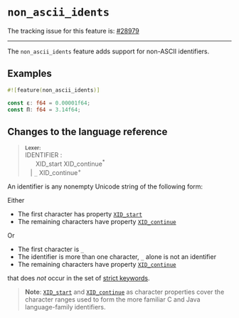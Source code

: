 # `non_ascii_idents`

The tracking issue for this feature is: [#28979]

[#28979]: https://github.com/rust-lang/rust/issues/28979

------------------------

The `non_ascii_idents` feature adds support for non-ASCII identifiers.

## Examples

```rust
#![feature(non_ascii_idents)]

const ε: f64 = 0.00001f64;
const Π: f64 = 3.14f64;
```

## Changes to the language reference

> **<sup>Lexer:<sup>**  
> IDENTIFIER :  
> &nbsp;&nbsp; &nbsp;&nbsp; XID_start XID_continue<sup>\*</sup>  
> &nbsp;&nbsp; | `_` XID_continue<sup>+</sup>  

An identifier is any nonempty Unicode string of the following form:

Either

   * The first character has property [`XID_start`]
   * The remaining characters have property [`XID_continue`]

Or

   * The first character is `_`
   * The identifier is more than one character, `_` alone is not an identifier
   * The remaining characters have property [`XID_continue`]

that does _not_ occur in the set of [strict keywords].

> **Note**: [`XID_start`] and [`XID_continue`] as character properties cover the
> character ranges used to form the more familiar C and Java language-family
> identifiers.

[`XID_start`]:  http://unicode.org/cldr/utility/list-unicodeset.jsp?a=%5B%3AXID_Start%3A%5D&abb=on&g=&i=
[`XID_continue`]: http://unicode.org/cldr/utility/list-unicodeset.jsp?a=%5B%3AXID_Continue%3A%5D&abb=on&g=&i=
[strict keywords]: ../reference/keywords.html#strict-keywords
